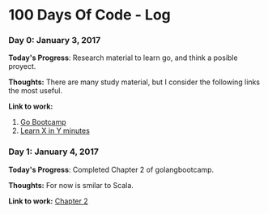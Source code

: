 # 100 Days Of Code - Log

### Day 0: January 3, 2017

**Today's Progress**: Research material to learn go, and think a posible proyect.

**Thoughts:** There are many study material, but I consider the following links the most useful.

**Link to work:** 
1. [Go Bootcamp](http://www.golangbootcamp.com/book/basics)
2. [Learn X in Y minutes](https://learnxinyminutes.com/docs/es-es/go-es/)

### Day 1: January 4, 2017
**Today's Progress**: Completed Chapter 2 of golangbootcamp.

**Thoughts:** For now is smilar to Scala.

**Link to work:** 
[Chapter 2](https://github.com/f3r10/golangbootcamp/blob/master/chapter2.go)

